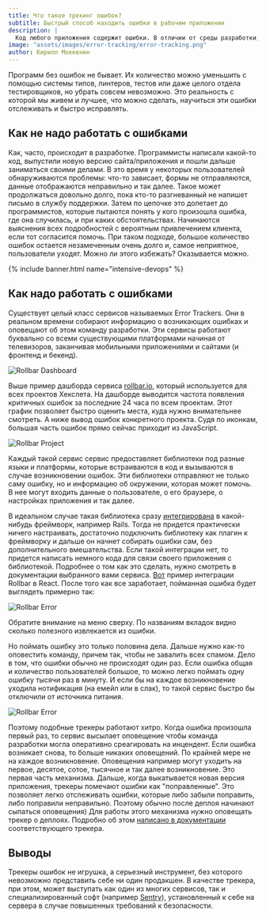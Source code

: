 ```yaml
---
title: Что такое трекинг ошибок?
subtitle: Быстрый способ находить ошибки в рабочем приложении
description: |
  Код любого приложения содержит ошибки. В отличии от среды разработки, ошибки в реально работающем приложении возникают тогда, когда их не ждешь. В правильно настроенных системах программисты узнают об этих ошибках сразу, как только они произошли, а не когда об этом сказал клиент. Делается это с помощью сервисов трекинга ошибок.
image: "assets/images/error-tracking/error-tracking.png"
author: Кирилл Мокевнин
---
```


Программ без ошибок не бывает. Их количество можно уменьшить с помощью системы типов, линтеров, тестов или даже целого отдела тестировщиков, но убрать совсем невозможно. Это реальность с которой мы живем и лучшее, что можно сделать, научиться эти ошибки отслеживать и быстро исправлять.

## Как не надо работать с ошибками

Как, часто, происходит в разработке. Программисты написали какой-то код, выпустили новую версию сайта/приложения и пошли дальше заниматься своими делами. В это время у некоторых пользователей обнаруживаются проблемы: что-то зависает, формы не отправляются, данные отображаются неправильно и так далее. Такое может продолжаться довольно долго, пока кто-то разгневанный не напишет письмо в службу поддержки. Затем по цепочке это долетает до программистов, которые пытаются понять у кого произошла ошибка, где она случилась, и при каких обстоятельствах. Начинаются выяснения всех подробностей с вероятным привлечением клиента, если тот согласится помочь. При таком подходе, большое количество ошибок остается незамеченным очень долго и, самое неприятное, пользователи уходят. Можно ли этого избежать? Оказывается можно.

{% include banner.html name="intensive-devops" %}

## Как надо работать с ошибками

Существует целый класс сервисов называемых Error Trackers. Они в реальном времени собирают информацию о возникающих ошибках и оповещают об этом команду разработки. Эти сервисы работают буквально со всеми существующими платформами начиная от телевизоров, заканчивая мобильными приложениями и сайтами (и фронтенд и бекенд).

![Rollbar Dashboard](/assets/images/error-tracking/rollbar-dashboard.jpg)

Выше пример дашборда сервиса [rollbar.io](https://rollbar.io/), который используется для всех проектов Хекслета. На дашборде выводится частота появления критичных ошибок за последние 24 часа по всем проектам. Этот график позволяет быстро оценить места, куда нужно внимательнее смотреть. А ниже вывод ошибок конкретного проекта. Судя по иконкам, большая часть ошибок прямо сейчас приходит из JavaScript.

![Rollbar Project](/assets/images/error-tracking/rollbar-project.jpg)

Каждый такой сервис сервис предоставляет библиотеки под разные языки и платформы, которые встраиваются в код и вызываются в случае возникновении ошибок. Эти библиотеки отправляют не только саму ошибку, но и информацию об окружении, которая может помочь. В нее могут входить данные о пользователе, о его браузере, о настройках приложения и так далее.

В идеальном случае такая библиотека сразу [интегрирована](https://docs.rollbar.com/docs/rails) в какой-нибудь фреймворк, например Rails. Тогда не придется практически ничего настраивать, достаточно подключить библиотеку как плагин к фреймворку и дальше он начнет собирать ошибки сам, без дополнительного вмешательства. Если такой интеграции нет, то придется написать немного кода для связи своего приложения с библиотекой. Подробнее о том как это сделать, нужно смотреть в документации выбранного вами сервиса. [Вот](https://docs.rollbar.com/docs/react) пример интеграции Rollbar в React. После того как все заработает, пойманная ошибка будет выглядеть примерно так:

![Rollbar Error](/assets/images/error-tracking/rollbar-error.jpg)

Обратите внимание на меню сверху. По названиям вкладок видно сколько полезного извлекается из ошибки.

Но поймать ошибку это только половина дела. Дальше нужно как-то оповестить команду, причем так, чтобы не завалить всех спамом. Дело в том, что ошибки обычно не происходят один раз. Если ошибка общая и количество пользователей большое, то можно легко поймать одну ошибку тысячи раз в минуту. И если бы на каждое возникновение уходила нотификация (на емейл или в слак), то такой сервис быстро бы отключили от источника питания.

![Rollbar Error](/assets/images/error-tracking/rollbar-notifications.jpg)

Поэтому подобные трекеры работают хитро. Когда ошибка произошла первый раз, то сервис высылает оповещение чтобы команда разработки могла оперативно среагировать на инцендент. Если ошибка возникает снова, то больше никаких оповещений. По крайней мере не на каждое возникновение. Оповещения например могут уходить на первое, десятое, сотое, тысячное и так далее возникновение. Это первая часть механизма. Дальше, когда выкатывается новая версия приложения, трекеры помечают ошибки как "поправленные". Это позволяет легко отслеживать ошибки, которые либо забыли поправить, либо поправили неправильно. Поэтому обычно после деплоя начинают сыпаться оповещения) Для работы этого механизма нужно оповещать трекер о деплоях. Подробно об этом [написано в документации](https://docs.rollbar.com/docs/deploy-tracking) соответствующего трекера.

## Выводы

Трекеры ошибок не игрушка, а серьезный инструмент, без которого невозможно представить себе ни один продакшен. В качестве трекера, при этом, может выступать как один из многих сервисов, так и специализированный софт (например [Sentry](https://github.com/getsentry/sentry)), установленный к себе на сервера в случае повышенных требований к безопасности.
